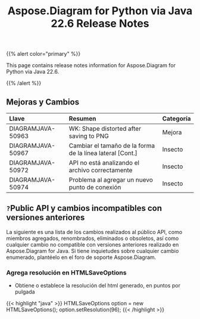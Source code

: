 ﻿---
title: Aspose.Diagram for Python via Java 22.6 Release Notes
type: docs
weight: 22
url: /es/java/aspose-diagram-for-python-via-java-22-6-release-notes/
---
{{% alert color="primary" %}}

This page contains release notes information for Aspose.Diagram for Python via Java 22.6.

{{% /alert %}}
## **Mejoras y Cambios**  ##

|**Llave**|**Resumen**|**Categoría**|
|:- |:- |:- |
|DIAGRAMJAVA-50963|WK: Shape distorted after saving to PNG|Mejora|
|DIAGRAMJAVA-50967|Cambiar el tamaño de la forma de la línea lateral [Cont.]|Insecto|
|DIAGRAMJAVA-50972|API no está analizando el archivo correctamente|Insecto|
|DIAGRAMJAVA-50974|Problema al agregar un nuevo punto de conexión|Insecto|

## `?`**Public API y cambios incompatibles con versiones anteriores**
La siguiente es una lista de los cambios realizados al público API, como miembros agregados, renombrados, eliminados o obsoletos, así como cualquier cambio no compatible con versiones anteriores realizado en Aspose.Diagram for Java. Si tiene inquietudes sobre cualquier cambio enumerado, plantéelo en el foro de soporte Aspose.Diagram.

### **Agrega resolución en HTMLSaveOptions**
- Obtiene o establece la resolución del html generado, en puntos por pulgada

{{< highlight "java" >}}
HTMLSaveOptions option = new HTMLSaveOptions();
option.setResolution(96);
{{< /highlight >}}
